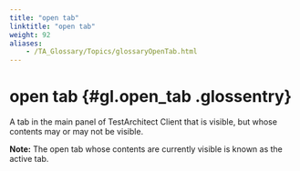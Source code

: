 ```yaml
--- 
title: "open tab"
linktitle: "open tab"
weight: 92
aliases: 
    - /TA_Glossary/Topics/glossaryOpenTab.html
---
```

# open tab {#gl.open_tab .glossentry}

A tab in the main panel of TestArchitect Client that is visible, but whose contents may or may not be visible.

**Note:** The open tab whose contents are currently visible is known as the active tab.

